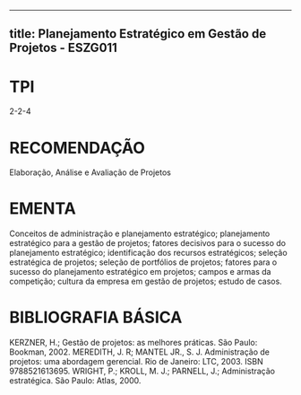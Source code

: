 
---
title: Planejamento Estratégico em Gestão de Projetos - ESZG011 
---

# TPI

2-2-4

# RECOMENDAÇÃO

Elaboração, Análise e Avaliação de Projetos

# EMENTA

Conceitos de administração e planejamento estratégico; planejamento estratégico para a gestão de projetos; fatores decisivos para o sucesso do planejamento estratégico; identificação dos recursos estratégicos; seleção estratégica de projetos; seleção de portfólios de projetos; fatores para o sucesso do planejamento estratégico em projetos; campos e armas da competição; cultura da empresa em gestão de projetos; estudo de casos.

# BIBLIOGRAFIA BÁSICA

KERZNER, H.; Gestão de projetos: as melhores práticas. São Paulo: Bookman, 2002.
MEREDITH, J. R; MANTEL JR., S. J. Administração de projetos: uma abordagem gerencial. Rio de Janeiro: LTC, 2003. ISBN 9788521613695.
WRIGHT, P.; KROLL, M. J.; PARNELL, J.; Administração estratégica. São Paulo: Atlas, 2000.
        